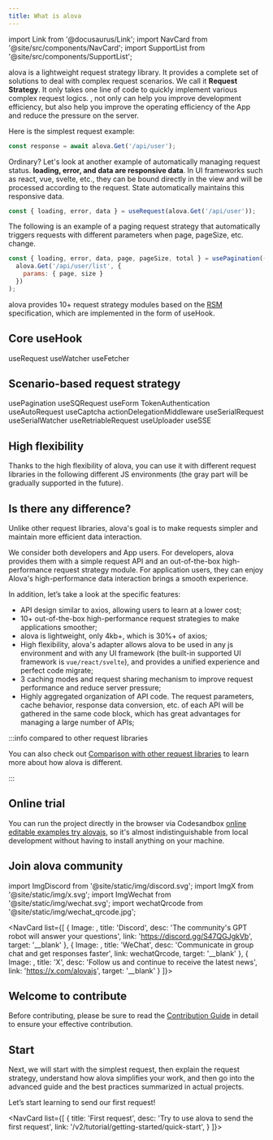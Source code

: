 ```yaml
---
title: What is alova
---
```


import Link from '@docusaurus/Link';
import NavCard from '@site/src/components/NavCard';
import SupportList from '@site/src/components/SupportList';

alova is a lightweight request strategy library. It provides a complete set of solutions to deal with complex request scenarios. We call it **Request Strategy**. It only takes one line of code to quickly implement various complex request logics. , not only can help you improve development efficiency, but also help you improve the operating efficiency of the App and reduce the pressure on the server.

Here is the simplest request example:

```javascript
const response = await alova.Get('/api/user');
```

Ordinary? Let's look at another example of automatically managing request status. **loading, error, and data are responsive data**. In UI frameworks such as react, vue, svelte, etc., they can be bound directly in the view and will be processed according to the request. State automatically maintains this responsive data.

```javascript
const { loading, error, data } = useRequest(alova.Get('/api/user'));
```

The following is an example of a paging request strategy that automatically triggers requests with different parameters when page, pageSize, etc. change.

```javascript
const { loading, error, data, page, pageSize, total } = usePagination((page, size) =>
  alova.Get('/api/user/list', {
    params: { page, size }
  })
);
```

alova provides 10+ request strategy modules based on the [RSM](/v2/tutorial/others/RSM) specification, which are implemented in the form of useHook.

## Core useHook

<Link className="button button--secondary margin-bottom--xs" to="/v2/tutorial/combine-framework/use-request">useRequest</Link>
<Link className="button button--secondary margin-bottom--xs" to="/v2/tutorial/combine-framework/use-watcher">useWatcher</Link>
<Link className="button button--secondary margin-bottom--xs" to="/v2/tutorial/advanced/use-fetcher">useFetcher</Link>

## Scenario-based request strategy

<Link className="button button--secondary margin-bottom--xs" to="/v2/tutorial/strategy/usePagination">usePagination</Link>
<Link className="button button--secondary margin-bottom--xs" to="/v2/tutorial/strategy/seamless-data-interaction">useSQRequest</Link>
<Link className="button button--secondary margin-bottom--xs" to="/v2/tutorial/strategy/useForm">useForm</Link>
<Link className="button button--secondary margin-bottom--xs" to="/v2/tutorial/strategy/tokenAuthentication">TokenAuthentication</Link>
<Link className="button button--secondary margin-bottom--xs" to="/v2/tutorial/strategy/useAutoRequest">useAutoRequest</Link>
<Link className="button button--secondary margin-bottom--xs" to="/v2/tutorial/strategy/useCaptcha">useCaptcha</Link>
<Link className="button button--secondary margin-bottom--xs" to="/v2/tutorial/strategy/actionDelegationMiddleware">actionDelegationMiddleware</Link>
<Link className="button button--secondary margin-bottom--xs" to="/v2/tutorial/strategy/useSerialRequest">useSerialRequest</Link>
<Link className="button button--secondary margin-bottom--xs" to="/v2/tutorial/strategy/useSerialWatcher">useSerialWatcher</Link>
<Link className="button button--secondary margin-bottom--xs" to="/v2/tutorial/strategy/useRetriableRequest">useRetriableRequest</Link>
<Link className="button button--secondary margin-bottom--xs" to="/v2/tutorial/strategy/useUploader">useUploader</Link>
<Link className="button button--secondary margin-bottom--xs" to="/v2/tutorial/strategy/useSSE">useSSE</Link>

## High flexibility

Thanks to the high flexibility of alova, you can use it with different request libraries in the following different JS environments (the gray part will be gradually supported in the future).

<SupportList showStatus></SupportList>

## Is there any difference?

Unlike other request libraries, alova's goal is to make requests simpler and maintain more efficient data interaction.

We consider both developers and App users. For developers, alova provides them with a simple request API and an out-of-the-box high-performance request strategy module. For application users, they can enjoy Alova's high-performance data interaction brings a smooth experience.

In addition, let’s take a look at the specific features:

- API design similar to axios, allowing users to learn at a lower cost;
- 10+ out-of-the-box high-performance request strategies to make applications smoother;
- alova is lightweight, only 4kb+, which is 30%+ of axios;
- High flexibility, alova's adapter allows alova to be used in any js environment and with any UI framework (the built-in supported UI framework is `vue/react/svelte`), and provides a unified experience and perfect code migrate;
- 3 caching modes and request sharing mechanism to improve request performance and reduce server pressure;
- Highly aggregated organization of API code. The request parameters, cache behavior, response data conversion, etc. of each API will be gathered in the same code block, which has great advantages for managing a large number of APIs;

:::info compared to other request libraries

You can also check out [Comparison with other request libraries](/v2/tutorial/others/comparison) to learn more about how alova is different.

:::

## Online trial

You can run the project directly in the browser via Codesandbox [online editable examples try alovajs](/v2/category/examples), so it's almost indistinguishable from local development without having to install anything on your machine.

## Join alova community

import ImgDiscord from '@site/static/img/discord.svg';
import ImgX from '@site/static/img/x.svg';
import ImgWechat from '@site/static/img/wechat.svg';
import wechatQrcode from '@site/static/img/wechat_qrcode.jpg';

<NavCard list={[
{
Image: <ImgDiscord />,
title: 'Discord',
desc: 'The community\'s GPT robot will answer your questions',
link: 'https://discord.gg/S47QGJgkVb',
target: '__blank'
},
{
Image: <ImgWechat />,
title: 'WeChat',
desc: 'Communicate in group chat and get responses faster',
link: wechatQrcode,
target: '__blank'
},
{
Image: <ImgX />,
title: 'X',
desc: 'Follow us and continue to receive the latest news',
link: 'https://x.com/alovajs',
target: '__blank'
}
]}></NavCard>

## Welcome to contribute

Before contributing, please be sure to read the [Contribution Guide](/contributing/overview) in detail to ensure your effective contribution.

## Start

Next, we will start with the simplest request, then explain the request strategy, understand how alova simplifies your work, and then go into the advanced guide and the best practices summarized in actual projects.

Let’s start learning to send our first request!

<NavCard list={[
{
title: 'First request',
desc: 'Try to use alova to send the first request',
link: '/v2/tutorial/getting-started/quick-start',
}
]}></NavCard>
